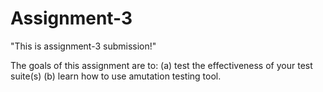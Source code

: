 # Assignment-3
"This is assignment-3 submission!"


The goals of this assignment are to: (a) test the effectiveness of  your test suite(s) (b) learn how to use amutation testing tool.
